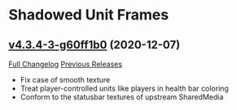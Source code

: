 # Shadowed Unit Frames

## [v4.3.4-3-g60ff1b0](https://github.com/Nevcairiel/ShadowedUnitFrames/tree/60ff1b0d19940fb8490ac1c3cbf029c8bfc0782a) (2020-12-07)
[Full Changelog](https://github.com/Nevcairiel/ShadowedUnitFrames/compare/v4.3.4...60ff1b0d19940fb8490ac1c3cbf029c8bfc0782a) [Previous Releases](https://github.com/Nevcairiel/ShadowedUnitFrames/releases)

- Fix case of smooth texture  
- Treat player-controlled units like players in health bar coloring  
- Conform to the statusbar textures of upstream SharedMedia  
